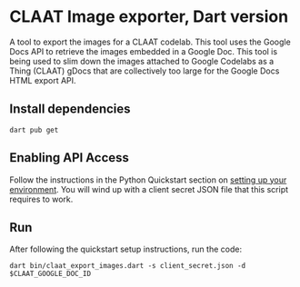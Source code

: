 # CLAAT Image exporter, Dart version

A tool to export the images for a CLAAT codelab. This tool uses the Google Docs API to 
retrieve the images embedded in a Google Doc. This tool is being used to slim down the 
images attached to Google Codelabs as a Thing (CLAAT) gDocs that are collectively too 
large for the Google Docs HTML export API.

## Install dependencies

```shell
dart pub get
```

## Enabling API Access

Follow the instructions in the Python Quickstart section on [setting up your environment][].
You will wind up with a client secret JSON file that this script requires to work.

  [setting up your environment]: https://developers.google.com/docs/api/quickstart/python#set_up_your_environment
 

## Run

After following the quickstart setup instructions, run the code:

```shell
dart bin/claat_export_images.dart -s client_secret.json -d $CLAAT_GOOGLE_DOC_ID
```
